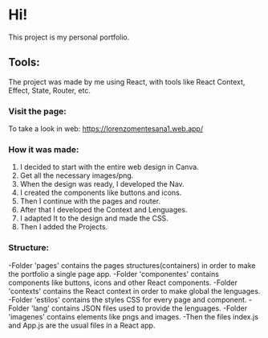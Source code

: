 # Hi!

This project is my personal portfolio.

## Tools:

The project was made by me using React, with tools like React Context, Effect, State, Router, etc.

### Visit the page:

To take a look in web: https://lorenzomentesana1.web.app/

### How it was made:

1) I decided to start with the entire web design in Canva.
2) Get all the necessary images/png.
3) When the design was ready, I developed the Nav.
4) I created the components like buttons and icons.
5) Then I continue with the pages and router.
6) After that I developed the Context and Lenguages.
7) I adapted It to the design and made the CSS.
8) Then I added the Projects.

### Structure:
-Folder 'pages' contains the pages structures(containers) in order to make the portfolio a single page app.
-Folder 'componentes' contains components like buttons, icons and other React components.
-Folder 'contexts' contains the React context in order to make global the lenguages.
-Folder 'estilos' contains the styles CSS for every page and component.
-Folder 'lang' contains JSON files used to provide the lenguages.
-Folder 'imagenes' contains elements like pngs and images.
-Then the files index.js and App.js are the usual files in a React app.
